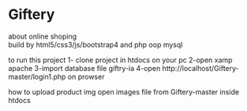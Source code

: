 # Giftery
  about online shoping  
   build by html5/css3/js/bootstrap4 and php oop mysql
   
   
  to run this project 
   1- clone project in htdocs on your pc 
   2-open xamp apache 
   3-import database file giftry-ia 
   4-open http://localhost/Giftery-master/login1.php   on  prowser
   
  how to upload product img open images file  from  Giftery-master inside htdocs
